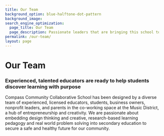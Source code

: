 ```yaml
---
title: Our Team
background_option: blue-halftone-dot-pattern
background_image:
search_engine_optimization:
  page_title: Our Team
  page_description: Passionate leaders that are bringing this school to life.
permalink: /our-team/
layout: page
---
```


# Our Team

### Experienced, talented educators are ready to help students discover learning with purpose

Compass Community Collaborative School has been designed by a diverse team of experienced, licensed educators, students, business owners, nonprofit leaders, and parents in the co-working space at the Music District, a hub of entrepreneurship and creativity. We are passionate about embedding design thinking and creative, research-based learning pedagogy and real world problem solving into secondary education to secure a safe and healthy future for our community.